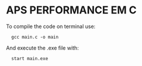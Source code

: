 # APS PERFORMANCE EM C

To compile the code on terminal use:
```
  gcc main.c -o main
```
And execute the .exe file with:
```
  start main.exe
```